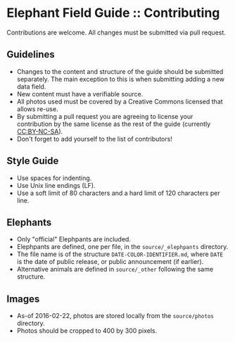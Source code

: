# Elephant Field Guide :: Contributing

Contributions are welcome. All changes must be submitted via pull request.

## Guidelines

* Changes to the content and structure of the guide should be submitted separately.
  The main exception to this is when submitting adding a new data field.
* New content must have a verifiable source.
* All photos used must be covered by a Creative Commons licensed that allows re-use.
* By submitting a pull request you are agreeing to license your contribution by
  the same license as the rest of the guide (currently
  [CC:BY-NC-SA](http://creativecommons.org/licenses/by-nc-sa/4.0/)).
* Don't forget to add yourself to the list of contributors!

## Style Guide

* Use spaces for indenting.
* Use Unix line endings (LF).
* Use a soft limit of 80 characters and a hard limit of 120 characters per line.

## Elephants

* Only "official" Elephpants are included.
* Elephpants are defined, one per file, in the `source/_elephpants` directory.
* The file name is of the structure `DATE-COLOR-IDENTIFIER.md`, where `DATE` is the
  date of public release, or public announcement (if earlier).
* Alternative animals are defined in `source/_other` following the same structure.

## Images

* As-of 2016-02-22, photos are stored locally from the `source/photos` directory.
* Photos should be cropped to 400 by 300 pixels.
